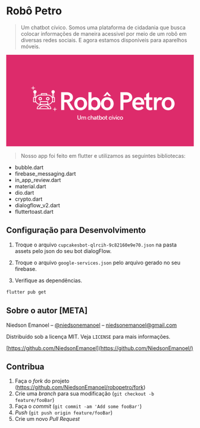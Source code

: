 # Robô Petro
> Um chatbot cívico. Somos uma plataforma de cidadania que busca colocar informações de maneira acessivel por meio de um robô em diversas redes sociais. E agora estamos disponíveis para aparelhos móveis.

![](/assets/title.png)

>Nosso app foi feito em flutter e utilizamos as seguintes bibliotecas:
* bubble.dart
* firebase_messaging.dart
* in_app_review.dart
* material.dart
* dio.dart
* crypto.dart
* dialogflow_v2.dart
* fluttertoast.dart

## Configuração para Desenvolvimento

1. Troque o arquivo `cupcakesbot-qlrcih-9c82160e9e70.json` na pasta assets pelo json do seu bot dialogFlow.

2. Troque o arquivo `google-services.json` pelo arquivo gerado no seu firebase. 

3. Verifique as dependências.
```sh
flutter pub get
```
## Sobre o autor [META]

Niedson Emanoel – [@niedsonemanoel](https://twitter.com/niedsonemanoel) – niedsonemanoel@gmail.com

Distribuído sob a licença MIT. Veja `LICENSE` para mais informações.

[https://github.com/NiedsonEmanoel](https://github.com/NiedsonEmanoel/)

## Contribua

1. Faça o _fork_ do projeto (<https://github.com/NiedsonEmanoel/robopetro/fork>)
2. Crie uma _branch_ para sua modificação (`git checkout -b feature/fooBar`)
3. Faça o _commit_ (`git commit -am 'Add some fooBar'`)
4. _Push_ (`git push origin feature/fooBar`)
5. Crie um novo _Pull Request_

[npm-image]: https://img.shields.io/npm/v/datadog-metrics.svg?style=flat-square
[npm-url]: https://npmjs.org/package/datadog-metrics
[npm-downloads]: https://img.shields.io/npm/dm/datadog-metrics.svg?style=flat-square
[travis-image]: https://img.shields.io/travis/dbader/node-datadog-metrics/master.svg?style=flat-square
[travis-url]: https://travis-ci.org/dbader/node-datadog-metrics
[wiki]: https://github.com/NiedsonEmanoel/robopetro/wiki
